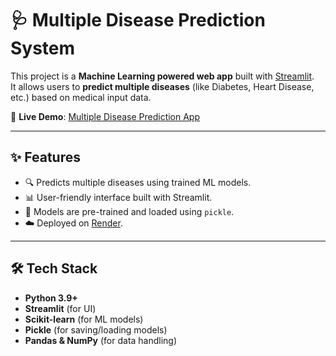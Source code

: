 # 🩺 Multiple Disease Prediction System

This project is a **Machine Learning powered web app** built with [Streamlit](https://streamlit.io/).  
It allows users to **predict multiple diseases** (like Diabetes, Heart Disease, etc.) based on medical input data.

🚀 **Live Demo**: [Multiple Disease Prediction App](https://multiple-disease-prediction-gxua.onrender.com)

---

## ✨ Features
- 🔍 Predicts multiple diseases using trained ML models.
- 📊 User-friendly interface built with Streamlit.
- 💾 Models are pre-trained and loaded using `pickle`.
- ☁️ Deployed on [Render](https://render.com/).

---

## 🛠️ Tech Stack
- **Python 3.9+**
- **Streamlit** (for UI)
- **Scikit-learn** (for ML models)
- **Pickle** (for saving/loading models)
- **Pandas & NumPy** (for data handling)

